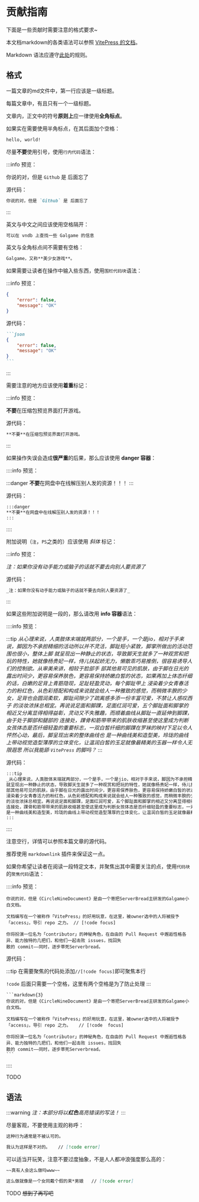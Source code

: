 # 贡献指南

下面是一些贡献时需要注意的格式要求~

本文档markdown的各类语法可以参照 [VitePress 的文档](https://vitepress.yiov.top/markdown.html)。

Markdown 语法应遵守[此处](https://github.com/DavidAnson/markdownlint?tab=readme-ov-file#rules--aliases)的规则。

## 格式

一篇文章的md文件中，第一行应该是一级标题。

每篇文章中，有且只有一个一级标题。

文章内，正文中的符号**原则上**应一律使用**全角标点**。

如果实在需要使用半角标点，在其后面加个空格：

```markdown
hello, world!
```

尽量**不要**使用引号，使用`行内代码`语法：

:::info
预览：

你说的对，但是 `Github` 是 后面忘了

源代码：

```markdown
你说的对，但是 `Github` 是 后面忘了
```

:::

英文与中文之间应该使用空格隔开：

```markdown
可以在 vndb 上查找一些 Galgame 的信息
```

英文与全角标点间不需要有空格：

```markdown
Galgame，又称**美少女游戏**。
```

如果需要让读者在操作中输入些东西，使用`围栏代码块`语法：

:::info
预览：

```json
{
    "error": false,
    "message": "OK"
}
```

源代码：

````markdown
```json
{
    "error": false,
    "message": "OK"
}
```
````

:::

需要注意的地方应该使用**着重**标记：

:::info
预览：

**不要**在压缩包预览界面打开游戏。

源代码：

```markdown
**不要**在压缩包预览界面打开游戏。
```

:::

如果操作失误会造成**很严重**的后果，那么应该使用 **danger 容器**：

::::info
预览：

:::danger
**不要**在网盘中在线解压别人发的资源！！！
:::

源代码：

```markdown
:::danger
**不要**在网盘中在线解压别人发的资源！！！
:::
```

::::

附加说明（`注`，`PS`之类的）应该使用 _斜体_ 标记：

:::info
预览：

_注：如果你没有动手能力或脑子的话就不要去向别人要资源了_

源代码：

```markdown
_注：如果你没有动手能力或脑子的话就不要去向别人要资源了_
```

:::

如果这些附加说明是一段的，那么请改用 **info 容器**语法：

::::info
预览：

:::tip
_从心理来说，人类肢体末端就两部分，一个是手，一个是jio，相对于手来说，脚因为不承担精细的活动所以并不灵活，脚趾短小紧致，脚掌所做出的活动范围也很小，整体上脚
就呈现出一种静止的状态，导致脚天生就多了一种观赏和把玩的特性，她就像杨贵妃一样，侍儿扶起娇无力，懒散乖巧易推倒，很容易诱导人们的控制欲。从审美来讲，相较于脸部手
部其他易可见的肌肤，由于脚在日光的露出时间少，更容易保养肤色，更容易保持娇嫩白皙的状态，如果再加上体态纤细的话，白嫩的足背上青筋隐现，足趾轻盈灵动，每个脚趾甲上
浸染着少女青春活力的粉红色，从色彩搭配和构成来说就会给人一种雅致的感觉，而稍微丰腴的少女，足背也会圆润柔软，脚趾间隙少了疏离感多添一份丰富可爱，不禁让人感叹西子
的淡妆浓抹总相宜。再说说足面和脚踝，足面红润可爱，五个脚趾面和脚掌的相近又分离显得相得益彰，灵动又不失雅趣，而顺着曲线从脚趾一直延伸到脚踝，由于处于脚部和腿部的
连接处，踝骨和筋带带来的肌肤收缩甚至使这里成为判断女孩体态是否纤细轻盈的重要标志，一双白皙纤细的脚踝在罗袜的映衬下足以令人怦然心动，最后，脚呈现出来的整体曲线也
是一种曲线美和造型美，玲珑的曲线上带动视觉造型薄厚的立体变化，让温润白皙的玉足就像最精美的玉器一样令人无限遐思 所以我能舔 `VitePress` 的脚吗？_
:::

源代码：

```markdown
:::tip
_从心理来说，人类肢体末端就两部分，一个是手，一个是jio，相对于手来说，脚因为不承担精细的活动所以并不灵活，脚趾短小紧致，脚掌所做出的活动范围也很小，整体上脚
就呈现出一种静止的状态，导致脚天生就多了一种观赏和把玩的特性，她就像杨贵妃一样，侍儿扶起娇无力，懒散乖巧易推倒，很容易诱导人们的控制欲。从审美来讲，相较于脸部手
部其他易可见的肌肤，由于脚在日光的露出时间少，更容易保养肤色，更容易保持娇嫩白皙的状态，如果再加上体态纤细的话，白嫩的足背上青筋隐现，足趾轻盈灵动，每个脚趾甲上
浸染着少女青春活力的粉红色，从色彩搭配和构成来说就会给人一种雅致的感觉，而稍微丰腴的少女，足背也会圆润柔软，脚趾间隙少了疏离感多添一份丰富可爱，不禁让人感叹西子
的淡妆浓抹总相宜。再说说足面和脚踝，足面红润可爱，五个脚趾面和脚掌的相近又分离显得相得益彰，灵动又不失雅趣，而顺着曲线从脚趾一直延伸到脚踝，由于处于脚部和腿部的
连接处，踝骨和筋带带来的肌肤收缩甚至使这里成为判断女孩体态是否纤细轻盈的重要标志，一双白皙纤细的脚踝在罗袜的映衬下足以令人怦然心动，最后，脚呈现出来的整体曲线也
是一种曲线美和造型美，玲珑的曲线上带动视觉造型薄厚的立体变化，让温润白皙的玉足就像最精美的玉器一样令人无限遐思 所以我能舔 `VitePress` 的脚吗？_
:::
```

::::

注意空行，详情可以参照本篇文章的源代码。

推荐使用 `markdownlink` 插件来保证这一点。

如果你希望让读者在阅读一段特定文本，并聚焦出其中需要关注的点，使用`代码块`的`聚焦代码`语法：

::::info
预览：

```markdown{3}
你说的对，但是《CircleNineDocument》是由一个寄把ServerBread主研发的Galgame小白文档。

文档编写在一个被称作「VitePress」的好用玩意，在这里，被owner选中的人将被授予「access」，导引 repo 之力。 // [!code focus]

你将扮演一位名为「contributor」的神秘角色，在自由的 Pull Request 中邂逅性格各异、能力独特的几把们，和他们一起击败 issues，找回失
散的 commit——同时，逐步草死Serverbread。
```

源代码：

:::tip
在需要聚焦的代码处添加`//[!code focus]`即可聚焦本行

`!code` 后面只需要一个空格，这里有两个空格是为了防止处理
:::

````markdown{4}
```markdown{3}
你说的对，但是《CircleNineDocument》是由一个寄把ServerBread主研发的Galgame小白文档。

文档编写在一个被称作「VitePress」的好用玩意，在这里，被owner选中的人将被授予「access」，导引 repo 之力。   // [!code  focus]

你将扮演一位名为「contributor」的神秘角色，在自由的 Pull Request 中邂逅性格各异、能力独特的几把们，和他们一起击败 issues，找回失
散的 commit——同时，逐步草死Serverbread。
```
````

::::

TODO

## 语法

:::warning
_注：本部分将以**红色**高亮错误的写法！_
:::

尽量客观，不要使用主观的称呼：

```markdown
这种行为通常是不被认可的。

我认为这样是不对的。   // [!code error]
```

可以适当开玩笑，注意不要过度抽象，不是人人都冲浪强度那么高的：

```markdown
~~真有人会这么做吗www~~

这么做就像是一个女同戴个假的来*男娘   // [!code error]
```

TODO ~~想到了再写吧~~
